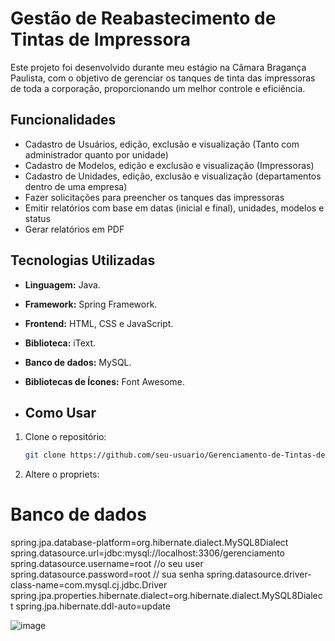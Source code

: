 
# Gestão de Reabastecimento de Tintas de Impressora
Este projeto foi desenvolvido durante meu estágio na Câmara Bragança Paulista, com o objetivo de gerenciar os tanques de tinta das impressoras de toda a corporação, proporcionando um melhor controle e eficiência.

## Funcionalidades
- Cadastro de Usuários, edição, exclusão e visualização (Tanto com administrador quanto por unidade)
- Cadastro de Modelos, edição e exclusão e visualização (Impressoras)
- Cadastro de Unidades, edição, exclusão e visualização (departamentos dentro de uma empresa)
- Fazer solicitações para preencher os tanques das impressoras
- Emitir relatórios com base em datas (inicial e final), unidades, modelos e status
- Gerar relatórios em PDF
  
## Tecnologias Utilizadas

- **Linguagem:** Java.
- **Framework:** Spring Framework.
- **Frontend:** HTML, CSS e JavaScript.
- **Biblioteca:** iText.
- **Banco de dados:** MySQL.
- **Bibliotecas de Ícones:** Font Awesome.

- ## Como Usar

1. Clone o repositório:
   ```bash
   git clone https://github.com/seu-usuario/Gerenciamento-de-Tintas-de-Impressora.git](https://github.com/BeaSantAnna/Gestao-de-Reabastecimento-de-Tintas-de-Impressoras.git)

2. Altere o propriets:
# Banco de dados
spring.jpa.database-platform=org.hibernate.dialect.MySQL8Dialect
spring.datasource.url=jdbc:mysql://localhost:3306/gerenciamento
spring.datasource.username=root //o seu user
spring.datasource.password=root // sua senha
spring.datasource.driver-class-name=com.mysql.cj.jdbc.Driver
spring.jpa.properties.hibernate.dialect=org.hibernate.dialect.MySQL8Dialect
spring.jpa.hibernate.ddl-auto=update

![image](https://github.com/user-attachments/assets/378db919-95b3-464e-959e-aa92c5203824)
